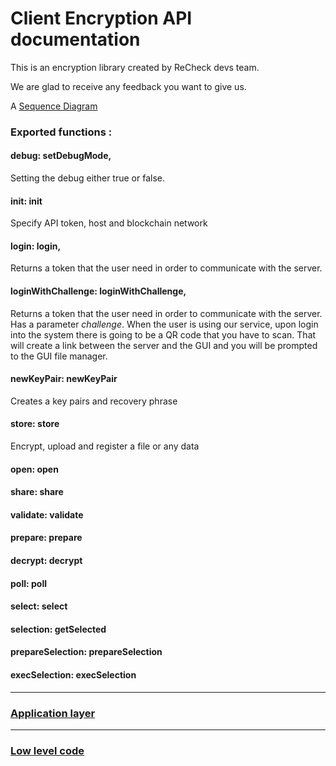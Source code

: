 # Client Encryption API documentation
This is an encryption library created by ReCheck devs team. 

We are glad to receive any feedback you want to give us. 

A [Sequence Diagram](WebSequenceDiagram.md)

### Exported functions : 

#### debug: setDebugMode,
Setting the debug either true or false. 
  
#### init: init
Specify API token, host and blockchain network
  
#### login: login,
Returns a token that the user need in order to communicate with the server. 

#### loginWithChallenge: loginWithChallenge,
Returns a token that the user need in order to communicate with the server. Has a parameter _challenge_. When the user is using our service, upon login into the system there is going to be a QR code that you have to scan. That will create a link between the server and the GUI and you will be prompted to the GUI file manager. 

#### newKeyPair: newKeyPair 
Creates a key pairs and recovery phrase 

#### store: store
Encrypt, upload and register a file or any data 

#### open: open

#### share: share

#### validate: validate

#### prepare: prepare

#### decrypt: decrypt

#### poll: poll

#### select: select

#### selection: getSelected

#### prepareSelection: prepareSelection

#### execSelection: execSelection

---
### [Application layer](ApplicationLevel.md)  

---

### [Low level code](LowLevelCode.md)
 


